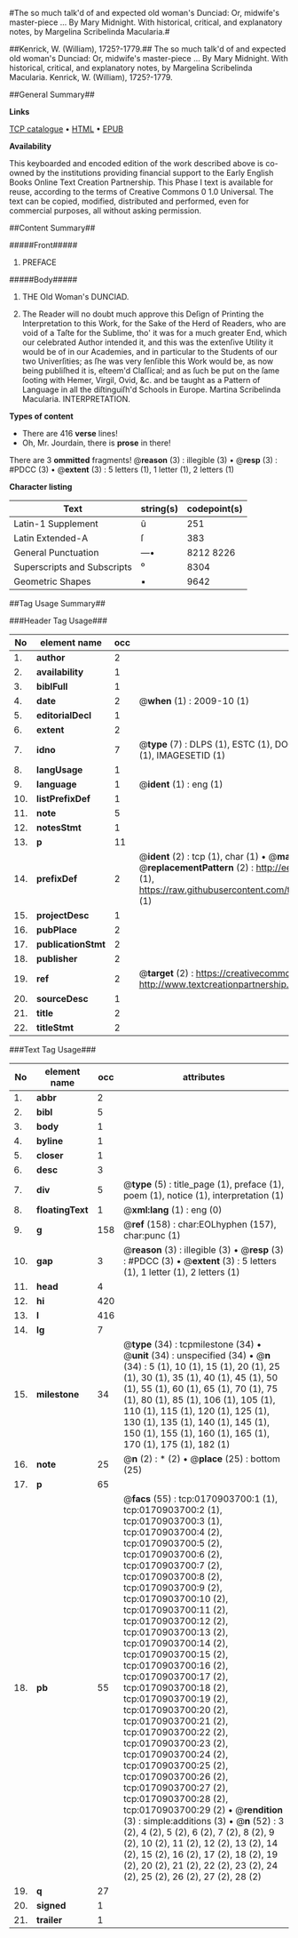 #The so much talk'd of and expected old woman's Dunciad: Or, midwife's master-piece ... By Mary Midnight. With historical, critical, and explanatory notes, by Margelina Scribelinda Macularia.#

##Kenrick, W. (William), 1725?-1779.##
The so much talk'd of and expected old woman's Dunciad: Or, midwife's master-piece ... By Mary Midnight. With historical, critical, and explanatory notes, by Margelina Scribelinda Macularia.
Kenrick, W. (William), 1725?-1779.

##General Summary##

**Links**

[TCP catalogue](http://www.ota.ox.ac.uk/tcp/)  • 
[HTML](http://tei.it.ox.ac.uk/tcp/Texts-HTML/free/004/004835037.html)  • 
[EPUB](http://tei.it.ox.ac.uk/tcp/Texts-EPUB/free/004/004835037.epub)

**Availability**

This keyboarded and encoded edition of the
	       work described above is co-owned by the institutions
	       providing financial support to the Early English Books
	       Online Text Creation Partnership. This Phase I text is
	       available for reuse, according to the terms of Creative
	       Commons 0 1.0 Universal. The text can be copied,
	       modified, distributed and performed, even for
	       commercial purposes, all without asking permission.


##Content Summary##

#####Front#####

1. PREFACE

#####Body#####

1. THE Old Woman's DUNCIAD.

1. The Reader will no doubt much approve this Deſign of Printing the Interpretation to this Work, for the Sake of the Herd of Readers, who are void of a Taſte for the Sublime, tho' it was for a much greater End, which our celebrated Author intended it, and this was the extenſive Utility it would be of in our Academies, and in particular to the Students of our two Univerſities; as ſhe was very ſenſible this Work would be, as now being publiſhed it is, eſteem'd Claſſical; and as ſuch be put on the ſame ſooting with Hemer, Virgil, Ovid, &c. and be taught as a Pattern of Language in all the diſtinguiſh'd Schools in Europe. Martina Scribelinda Macularia.
INTERPRETATION.

**Types of content**

  * There are 416 **verse** lines!
  * Oh, Mr. Jourdain, there is **prose** in there!

There are 3 **ommitted** fragments! 
 @__reason__ (3) : illegible (3)  •  @__resp__ (3) : #PDCC (3)  •  @__extent__ (3) : 5 letters (1), 1 letter (1), 2 letters (1)

**Character listing**


|Text|string(s)|codepoint(s)|
|---|---|---|
|Latin-1 Supplement|û|251|
|Latin Extended-A|ſ|383|
|General Punctuation|—•|8212 8226|
|Superscripts             and Subscripts|⁰|8304|
|Geometric Shapes|▪|9642|

##Tag Usage Summary##

###Header Tag Usage###

|No|element name|occ|attributes|
|---|---|---|---|
|1.|__author__|2||
|2.|__availability__|1||
|3.|__biblFull__|1||
|4.|__date__|2| @__when__ (1) : 2009-10 (1)|
|5.|__editorialDecl__|1||
|6.|__extent__|2||
|7.|__idno__|7| @__type__ (7) : DLPS (1), ESTC (1), DOCNO (1), TCP (1), GALEDOCNO (1), CONTENTSET (1), IMAGESETID (1)|
|8.|__langUsage__|1||
|9.|__language__|1| @__ident__ (1) : eng (1)|
|10.|__listPrefixDef__|1||
|11.|__note__|5||
|12.|__notesStmt__|1||
|13.|__p__|11||
|14.|__prefixDef__|2| @__ident__ (2) : tcp (1), char (1)  •  @__matchPattern__ (2) : ([0-9\-]+):([0-9IVX]+) (1), (.+) (1)  •  @__replacementPattern__ (2) : http://eebo.chadwyck.com/downloadtiff?vid=$1&page=$2 (1), https://raw.githubusercontent.com/textcreationpartnership/Texts/master/tcpchars.xml#$1 (1)|
|15.|__projectDesc__|1||
|16.|__pubPlace__|2||
|17.|__publicationStmt__|2||
|18.|__publisher__|2||
|19.|__ref__|2| @__target__ (2) : https://creativecommons.org/publicdomain/zero/1.0/ (1), http://www.textcreationpartnership.org/docs/. (1)|
|20.|__sourceDesc__|1||
|21.|__title__|2||
|22.|__titleStmt__|2||


###Text Tag Usage###

|No|element name|occ|attributes|
|---|---|---|---|
|1.|__abbr__|2||
|2.|__bibl__|5||
|3.|__body__|1||
|4.|__byline__|1||
|5.|__closer__|1||
|6.|__desc__|3||
|7.|__div__|5| @__type__ (5) : title_page (1), preface (1), poem (1), notice (1), interpretation (1)|
|8.|__floatingText__|1| @__xml:lang__ (1) : eng (0)|
|9.|__g__|158| @__ref__ (158) : char:EOLhyphen (157), char:punc (1)|
|10.|__gap__|3| @__reason__ (3) : illegible (3)  •  @__resp__ (3) : #PDCC (3)  •  @__extent__ (3) : 5 letters (1), 1 letter (1), 2 letters (1)|
|11.|__head__|4||
|12.|__hi__|420||
|13.|__l__|416||
|14.|__lg__|7||
|15.|__milestone__|34| @__type__ (34) : tcpmilestone (34)  •  @__unit__ (34) : unspecified (34)  •  @__n__ (34) : 5 (1), 10 (1), 15 (1), 20 (1), 25 (1), 30 (1), 35 (1), 40 (1), 45 (1), 50 (1), 55 (1), 60 (1), 65 (1), 70 (1), 75 (1), 80 (1), 85 (1), 106 (1), 105 (1), 110 (1), 115 (1), 120 (1), 125 (1), 130 (1), 135 (1), 140 (1), 145 (1), 150 (1), 155 (1), 160 (1), 165 (1), 170 (1), 175 (1), 182 (1)|
|16.|__note__|25| @__n__ (2) : * (2)  •  @__place__ (25) : bottom (25)|
|17.|__p__|65||
|18.|__pb__|55| @__facs__ (55) : tcp:0170903700:1 (1), tcp:0170903700:2 (1), tcp:0170903700:3 (1), tcp:0170903700:4 (2), tcp:0170903700:5 (2), tcp:0170903700:6 (2), tcp:0170903700:7 (2), tcp:0170903700:8 (2), tcp:0170903700:9 (2), tcp:0170903700:10 (2), tcp:0170903700:11 (2), tcp:0170903700:12 (2), tcp:0170903700:13 (2), tcp:0170903700:14 (2), tcp:0170903700:15 (2), tcp:0170903700:16 (2), tcp:0170903700:17 (2), tcp:0170903700:18 (2), tcp:0170903700:19 (2), tcp:0170903700:20 (2), tcp:0170903700:21 (2), tcp:0170903700:22 (2), tcp:0170903700:23 (2), tcp:0170903700:24 (2), tcp:0170903700:25 (2), tcp:0170903700:26 (2), tcp:0170903700:27 (2), tcp:0170903700:28 (2), tcp:0170903700:29 (2)  •  @__rendition__ (3) : simple:additions (3)  •  @__n__ (52) : 3 (2), 4 (2), 5 (2), 6 (2), 7 (2), 8 (2), 9 (2), 10 (2), 11 (2), 12 (2), 13 (2), 14 (2), 15 (2), 16 (2), 17 (2), 18 (2), 19 (2), 20 (2), 21 (2), 22 (2), 23 (2), 24 (2), 25 (2), 26 (2), 27 (2), 28 (2)|
|19.|__q__|27||
|20.|__signed__|1||
|21.|__trailer__|1||
